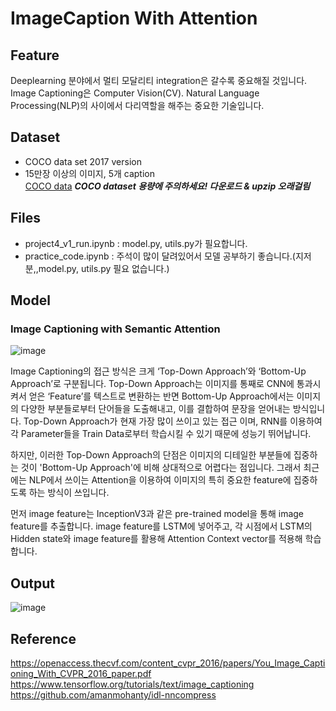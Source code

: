 # ImageCaption With Attention
## Feature
Deeplearning 분야에서 멀티 모달리티 integration은 갈수록 중요해질 것입니다. Image Captioning은 Computer Vision(CV). Natural Language Processing(NLP)의 사이에서 다리역할을 해주는 중요한 기술입니다.  

## Dataset
- COCO data set 2017 version
- 15만장 이상의 이미지, 5개 caption  
[COCO data](https://cocodataset.org/#home) 
***COCO dataset 용량에 주의하세요! 다운로드 & upzip 오래걸림***

## Files
- project4_v1_run.ipynb : model.py, utils.py가 필요합니다.
- practice_code.ipynb : 주석이 많이 달려있어서 모델 공부하기 좋습니다.(지저분,,model.py, utils.py 필요 없습니다.)   


## Model
### Image Captioning with Semantic Attention
![image](https://user-images.githubusercontent.com/74405346/116520266-78b92280-a90d-11eb-9d23-a5e9512d69fe.png)

Image Captioning의 접근 방식은 크게 ‘Top-Down Approach’와 ‘Bottom-Up Approach’로 구분됩니다. Top-Down Approach는 이미지를 통째로 CNN에 통과시켜서 얻은 ‘Feature’를 텍스트로 변환하는 반면 
Bottom-Up Approach에서는 이미지의 다양한 부분들로부터 단어들을 도출해내고, 이를 결합하여 문장을 얻어내는 방식입니다. 
Top-Down Approach가 현재 가장 많이 쓰이고 있는 접근 이며, RNN를 이용하여 각 Parameter들을 Train Data로부터 학습시킬 수 있기 때문에 성능기 뛰어납니다.  

하지만, 이러한 Top-Down Approach의 단점은 이미지의 디테일한 부분들에 집중하는 것이 'Bottom-Up Approach'에 비해 상대적으로 어렵다는 점입니다. 그래서 최근에는 NLP에서 쓰이는 Attention을 이용하여 이미지의 특히 중요한 feature에 집중하도록 하는 방식이 쓰입니다.

먼저 image feature는 InceptionV3과 같은 pre-trained model을 통해 image feature를 추출합니다. image feature를 LSTM에 넣어주고, 각 시점에서 LSTM의 Hidden state와 image feature를 활용해 Attention Context vector를 적용해 학습합니다.

## Output
![image](https://user-images.githubusercontent.com/74405346/116521394-ddc14800-a90e-11eb-868d-e00644e64980.png)


## Reference
https://openaccess.thecvf.com/content_cvpr_2016/papers/You_Image_Captioning_With_CVPR_2016_paper.pdf  
https://www.tensorflow.org/tutorials/text/image_captioning  
https://github.com/amanmohanty/idl-nncompress  
